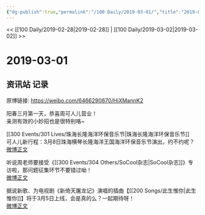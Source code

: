 ```yaml
---
{"dg-publish":true,"permalink":"/100 Daily/2019-03-01/","title":"2019-03-01","created":"2022-12-22T15:23:26.000+08:00","updated":"2023-01-09T17:24:43.527+08:00"}
---
```



<< [[100 Daily/2019-02-28\|2019-02-28]] | [[100 Daily/2019-03-02\|2019-03-02]] >>

# 2019-03-01

## 资讯站 记录

原博链接: https://weibo.com/6466290670/HiXMannK2

阳春三月第一天，恭喜周可人儿营业！  
亲测有效的小妙招也是很特别咯~  
[](https://m.weibo.cn/1736988591/4344989108163352)

[[300 Events/301 Lives/珠海长隆海洋环保音乐节\|珠海长隆海洋环保音乐节]]  
可人儿新行程：3月8日珠海横琴长隆海洋王国海洋环保音乐节演出，约不约呢？  
[微博正文](https://m.weibo.cn/6466290670/4345039377881403)

听说周老师要接受《[[300 Events/304 Others/SoCool杂志\|SoCool杂志]]》专访啦，那问题征集环节不要错过呦！  
[微博正文](https://m.weibo.cn/6466290670/4345061343085791)

据说新歌、为电视剧《新倚天屠龙记》演唱的插曲【[[200 Songs/此生惟你\|此生惟你]]】将于3月5日上线，会是真的么？一起期待呀！  
[微博正文](https://m.weibo.cn/6466290670/4345070868173839)
